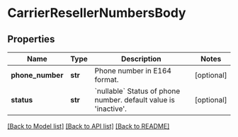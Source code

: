 # CarrierResellerNumbersBody

## Properties
Name | Type | Description | Notes
------------ | ------------- | ------------- | -------------
**phone_number** | **str** | Phone number in E164 format. | [optional] 
**status** | **str** | &#x60;nullable&#x60; Status of phone number. default value is &#x27;inactive&#x27;. | [optional] 

[[Back to Model list]](../README.md#documentation-for-models) [[Back to API list]](../README.md#documentation-for-api-endpoints) [[Back to README]](../README.md)

